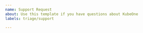 ```yaml
---
name: Support Request
about: Use this template if you have questions about KubeOne
labels: triage/support

---
```


<!-- Please use this template if you need support using KubeOne or if you have any question.

You can also ask us questions on the KubeOne channel on Kubermatic Slack: http://slack.kubermatic.io
-->
